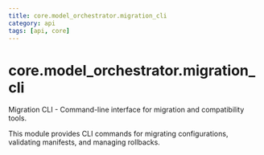 ```yaml
---
title: core.model_orchestrator.migration_cli
category: api
tags: [api, core]
---
```


# core.model_orchestrator.migration_cli

Migration CLI - Command-line interface for migration and compatibility tools.

This module provides CLI commands for migrating configurations, validating
manifests, and managing rollbacks.

